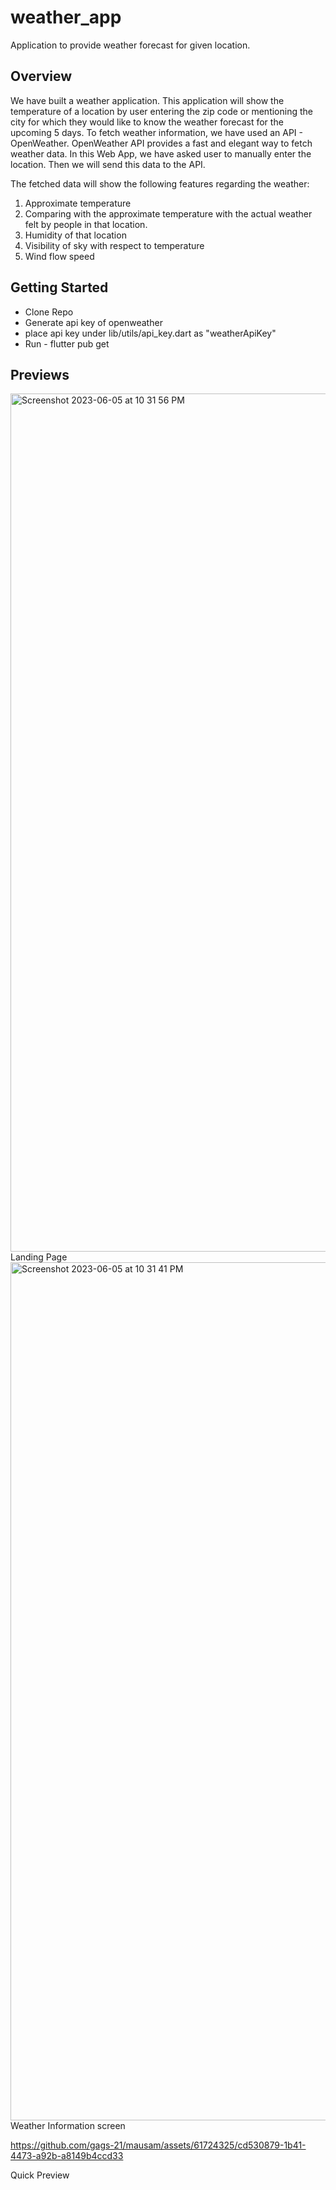 # weather_app

Application to provide weather forecast for given location.

## Overview

We have built a weather application. This application will show the temperature of a location by user entering the zip code or mentioning the city for which they would like to know the weather forecast for the upcoming 5 days.
To fetch weather information, we have used an API - OpenWeather. OpenWeather API provides a fast and elegant way to fetch weather data. In this Web App, we have asked user to manually enter the location. Then we will send this data to the API.

The fetched data will show the following features regarding the weather:
1.	Approximate temperature
2.	Comparing with the approximate temperature with the actual weather felt by people in that location.
3.	Humidity of that location
4.	Visibility of sky with respect to temperature
5.	Wind flow speed

## Getting Started

- Clone Repo
- Generate api key of openweather
- place api key under lib/utils/api_key.dart as "weatherApiKey"
- Run - flutter pub get

## Previews

<img width="1373" alt="Screenshot 2023-06-05 at 10 31 56 PM" src="https://github.com/gags-21/mausam/assets/61724325/03b064ca-2fa6-469d-87ca-4b829e602cd7">
Landing Page

<img width="1373" alt="Screenshot 2023-06-05 at 10 31 41 PM" src="https://github.com/gags-21/mausam/assets/61724325/93778fcf-ece4-4a40-84ac-e34f95bca627">
Weather Information screen


https://github.com/gags-21/mausam/assets/61724325/cd530879-1b41-4473-a92b-a8149b4ccd33

Quick Preview
